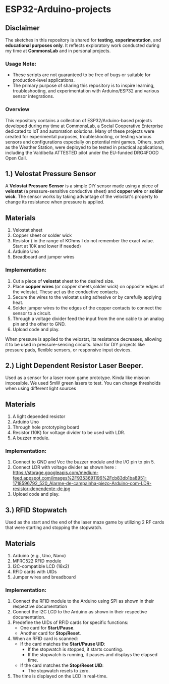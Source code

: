 # ESP32-Arduino-projects
## Disclaimer
The sketches in this repository is shared for **testing**, **experimentation**, and **educational purposes only**. It reflects exploratory work conducted during my time at **CommonsLab** and in personal projects.

### Usage Note:
- These scripts are not guaranteed to be free of bugs or suitable for production-level applications.
- The primary purpose of sharing this repository is to inspire learning, troubleshooting, and experimentation with Arduino/ESP32 and various sensor integrations.


### Overview

This repository contains a collection of ESP32/Arduino-based projects developed during my time at CommonsLab, a Social Cooperative Enterprise dedicated to IoT and automation solutions. Many of these projects were created for experimental purposes, troubleshooting, or testing various sensors and configurations especially on potential mini games. Others, such as the Weather Station, were deployed to be tested in practical applications, including the Valdibella ATTESTED pilot under the EU-funded DRG4FOOD Open Call.

## 1.) Velostat Pressure Sensor

A **Velostat Pressure Sensor** is a simple DIY sensor made using a piece of **velostat** (a pressure-sensitive conductive sheet) and **copper wire** or **solder wick**. The sensor works by taking advantage of the velostat's property to change its resistance when pressure is applied.

## Materials
1. Velostat sheet
2. Copper sheet or solder wick
3. Resistor ( in the range of KOhms I do not remember the exact value. Start at 10K and lower if needed)
4. Arduino Uno
5. Breadboard and jumper wires

### Implementation:
1. Cut a piece of **velostat** sheet to the desired size.
2. Place **copper wires** (or copper sheets,solder wick) on opposite edges of the velostat. These act as the conductive contacts.
3. Secure the wires to the velostat using adhesive or by carefully applying heat.
4. Solder  jumper wires to the edges of the copper contacts to connect the sensor to a circuit.
5. Through a voltage divider feed the input from the one cable to an analog pin and the other to GND.
6. Upload code and play.

When pressure is applied to the velostat, its resistance decreases, allowing it to be used in pressure-sensing circuits. Ideal for DIY projects like pressure pads, flexible sensors, or responsive input devices.


## 2.) Light Dependent Resistor Laser Beeper.

Used as a sensor for a laser room game prototype. Kinda like mission impossible. We used 5mW green lasers to test. You can change thresholds when using different light sources

## Materials
1. A light depended resistor
2. Arduino Uno
3. Through hole prototyping board
4. Resistor (10K) for voltage divider to be used with LDR.
5. A buzzer module.

### Implementation:
1. Connect to GND and Vcc the buzzer module and the I/O pin to pin 5.
2. Connect LDR with voltage divider as shown here : https://storage.googleapis.com/medium-feed.appspot.com/images%2F9353691196%2Fcb83db1ba8951-1718596792_520_Alarme-de-campainha-piezo-Arduino-com-LDR-resistor-dependente-de.jpg
3. Upload code and play.

## 3.) RFID Stopwatch
Used as the start and the end of the laser maze game by utilizing 2 RF cards that were starting and stopping the stopwatch.

## Materials
1. Arduino (e.g., Uno, Nano)
2. MFRC522 RFID module
3. I2C-compatible LCD (16x2)
4. RFID cards with UIDs
5. Jumper wires and breadboard

### Implementation:
1. Connect the RFID module to the Arduino using SPI as shown in their respective documentation
2.  Connect the I2C LCD to the Arduino as shown in their respective documentation.
3. Predefine the UIDs of RFID cards for specific functions:
   - One card for **Start/Pause**.
   - Another card for **Stop/Reset**.
4. When an RFID card is scanned:
   - If the card matches the **Start/Pause UID**:
     - If the stopwatch is stopped, it starts counting.
     - If the stopwatch is running, it pauses and displays the elapsed time.
   - If the card matches the **Stop/Reset UID**:
     - The stopwatch resets to zero.
5. The time is displayed on the LCD in real-time.
